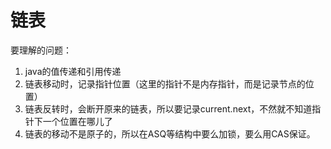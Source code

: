 # 链表
要理解的问题：
1. java的值传递和引用传递
2. 链表移动时，记录指针位置（这里的指针不是内存指针，而是记录节点的位置）
3. 链表反转时，会断开原来的链表，所以要记录current.next，不然就不知道指针下一个位置在哪儿了
4. 链表的移动不是原子的，所以在ASQ等结构中要么加锁，要么用CAS保证。
